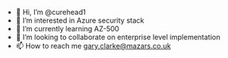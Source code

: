 - 👋 Hi, I’m @curehead1
- 👀 I’m interested in Azure security stack
- 🌱 I’m currently learning AZ-500
- 💞️ I’m looking to collaborate on enterprise level implementation
- 📫 How to reach me gary.clarke@mazars.co.uk

<!---
curehead1/curehead1 is a ✨ special ✨ repository because its `README.md` (this file) appears on your GitHub profile.
You can click the Preview link to take a look at your changes.
--->
